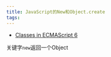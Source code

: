 ```yaml
---
title: JavaScript的New和Object.create
tags:
---
```


- [Classes in ECMAScript 6](http://2ality.com/2015/02/es6-classes-final.html)


关键字`new`返回一个Object
